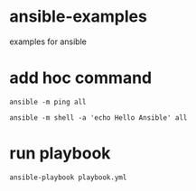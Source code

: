 # ansible-examples
examples for ansible

# add hoc command
`ansible -m ping all`

`ansible -m shell -a 'echo Hello Ansible' all`

# run playbook
`ansible-playbook playbook.yml`